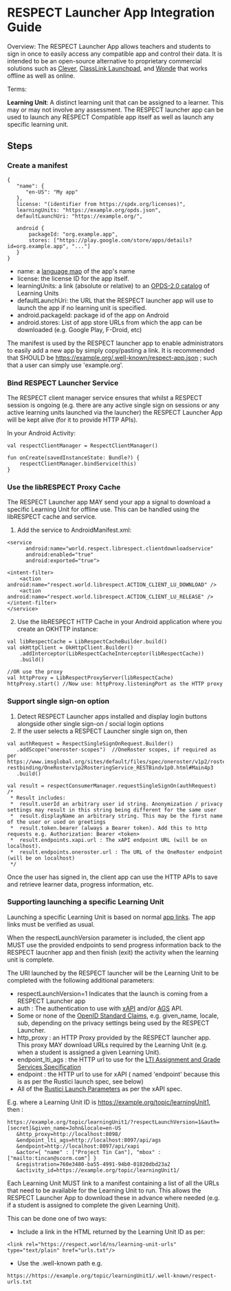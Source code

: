 # RESPECT Launcher App Integration Guide

Overview: The RESPECT Launcher App allows teachers and students to sign in once to easily access any compatible app and control their data. It
is intended to be an open-source alternative to proprietary commercial solutions such as [Clever](https://clever.com), 
[ClassLink Launchpad](https://play.google.com/store/apps/details?id=com.classlink.launchpad.android&hl=en), and [Wonde](https://wonde.com/) that
works offline as well as online.

Terms:

__Learning Unit__: A distinct learning unit that can be assigned to a learner. This may or may not involve any assessment. The RESPECT 
launcher app can be used to launch any RESPECT Compatible app itself as well as launch any specific learning unit.

## Steps

### Create a manifest
```
{
   "name": {
      "en-US": "My app"
   },
   license: "(identifier from https://spdx.org/licenses)",
   learningUnits: "https://example.org/opds.json",
   defaultLaunchUri: "https://example.org/",

   android {
       packageId: "org.example.app",
       stores: ["https://play.google.com/store/apps/details?id=org.example.app", "..."]
   }
}
```

* name: a [language map](https://github.com/adlnet/xAPI-Spec/blob/master/xAPI-Data.md#42-language-maps) of the app's name
* license: the license ID for the app itself.
* learningUnits: a link (absolute or relative) to an [OPDS-2.0 catalog](https://drafts.opds.io/opds-2.0.html) of Learning Units
* defaultLaunchUri: the URL that the RESPECT launcher app will use to launch the app if no learning unit is specified.
* android.packageId: package id of the app on Android
* android.stores: List of app store URLs from which the app can be downloaded (e.g. Google Play, F-Droid, etc)

The manifest is used by the RESPECT launcher app to enable administrators to easily add a new app by simply copy/pasting a link. It is
recommended that SHOULD be https://example.org/.well-known/respect-app.json ; such that a user can simply use 'example.org'.

### Bind RESPECT Launcher Service

The RESPECT client manager service ensures that whilst a RESPECT session is ongoing (e.g. there are any active single sign
on sessions or any active learning units launched via the launcher) the RESPECT Launcher App will be kept alive (for it to provide
HTTP APIs).

In your Android Activity:

```
val respectClientManager = RespectClientManager()

fun onCreate(savedInstanceState: Bundle?) {
    respectClientManager.bindService(this)
}
```

### Use the libRESPECT Proxy Cache

The RESPECT Launcher app MAY send your app a signal to download a specific Learning Unit for offline use. This
can be handled using the libRESPECT cache and service. 

1) Add the service to AndroidManifest.xml:
```
<service
      android:name="world.respect.librespect.clientdownloadservice"
      android:enabled="true"
      android:exported="true">

<intent-filter>
    <action android:name="respect.world.librespect.ACTION_CLIENT_LU_DOWNLOAD" />
    <action android:name="respect.world.librespect.ACTION_CLIENT_LU_RELEASE" />
</intent-filter>
</service>
```

2) Use the libRESPECT HTTP Cache in your Android application where you create an OKHTTP instance:

```
val libRespectCache = LibRespectCacheBuilder.build()
val okHttpClient = OkHttpClient.Builder()
    .addInterceptor(LibRespectCacheInterceptor(libRespectCache))
    .build()

//OR use the proxy
val httpProxy = LibRespectProxyServer(libRespectCache)
httpProxy.start() //Now use: httpProxy.listeningPort as the HTTP proxy
```


### Support single sign-on option

1) Detect RESPECT Launcher apps installed and display login buttons alongside other single sign-on / social login options
2) If the user selects a RESPECT Launcher single sign on, then
```
val authRequest = RespectSingleSignOnRequest.Builder()
   .addScope("oneroster-scopes")  //OneRoster scopes, if required as per https://www.imsglobal.org/sites/default/files/spec/oneroster/v1p2/rostering-restbinding/OneRosterv1p2RosteringService_RESTBindv1p0.html#Main4p3
   .build()

val result = respectConsumerManager.requestSingleSignOn(authRequest)
/*
 * Result includes:
 *  result.userId an arbitrary user id string. Anonymization / privacy settings may result in this string being different for the same user
 *  result.displayName an arbitrary string. This may be the first name of the user or used on greetings
 *  result.token.bearer (always a Bearer token). Add this to http requests e.g. Authorization: Bearer <token>
 *  result.endpoints.xapi.url : The xAPI endpoint URL (will be on localhost).
 *  result.endpoints.oneroster.url : The URL of the OneRoster endpoint (will be on localhost)
 */  
```  

Once the user has signed in, the client app can use the HTTP APIs to save and retrieve learner data, progress information, etc.

### Supporting launching a specific Learning Unit

Launching a specific Learning Unit is based on normal [app links](https://developer.android.com/training/app-links). The app links must be verified as usual.

When the respectLaunchVersion parameter is included, the client app MUST use the provided endpoints to send progress information back to the RESPECT
laucnher app and then finish (exit) the activity when the learning unit is complete.

The URI launched by the RESPECT launcher will be the Learning Unit to be completed with the following additional parameters:
* respectLaunchVersion=1 Indicates that the launch is coming from a RESPECT Launcher app
* auth : The authentication to use with [xAPI](https://www.xapi.com) and/or [AGS](https://www.imsglobal.org/spec/lti-ags/v2p0/) API. 
* Some or none of the [OpenID Standard Claims](https://openid.net/specs/openid-connect-core-1_0.html#StandardClaims), e.g. given_name, locale, sub,
  depending on the privacy settings being used by the RESPECT Launcher.
* http_proxy : an HTTP Proxy provided by the RESPECT launcher app. This proxy MAY download URLs required by the Learning Unit (e.g. when a student is
  assigned a given Learning Unit).   
* endpoint_lti_ags : the HTTP url to use for the [LTI Assignment and Grade Services Specification](https://www.imsglobal.org/spec/lti-ags/v2p0/)
* endpoint : the HTTP url to use for xAPI ( named 'endpoint' because this is as per the Rustici launch spec, see below)
* All of the [Rustici Launch Parameters](https://github.com/RusticiSoftware/launch/blob/master/lms_lrs.md) as per the xAPI spec.

E.g. where a Learning Unit ID is https://example.org/topic/learningUnit1, then :
```
https://example.org/topic/learningUnit1/?respectLaunchVersion=1&auth=[secret]&given_name=John&locale=en-US
   &http_proxy=http://localhost:8098/
   &endpoint_lti_ags=http://localhost:8097/api/ags
   &endpoint=http://localhost:8097/api/xapi
   &actor={ "name" : ["Project Tin Can"], "mbox" : ["mailto:tincan@scorm.com"] }   
   &registration=760e3480-ba55-4991-94b0-01820dbd23a2   
   &activity_id=https://example.org/topic/learningUnit1/
```
Each Learning Unit MUST link to a manifest containing a list of all the URLs that need to be available for the Learning Unit
to run. This allows the RESPECT Launcher App to download these in advance where needed (e.g. if a student is assigned to
complete the given Learning Unit).

This can be done one of two ways:

* Include a link in the HTML returned by the Learning Unit ID as per:
```
<link rel="https://respect.world/ns/learning-unit-urls" type="text/plain" href="urls.txt"/>
```
* Use the .well-known path e.g.
```
https://https://example.org/topic/learningUnit1/.well-known/respect-urls.txt
```
